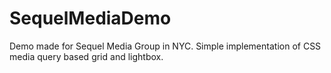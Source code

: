 SequelMediaDemo
===============

Demo made for Sequel Media Group in NYC. Simple implementation of CSS media query based grid and lightbox.
